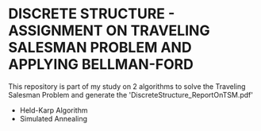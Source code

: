 # DISCRETE STRUCTURE - ASSIGNMENT ON TRAVELING SALESMAN PROBLEM AND APPLYING BELLMAN-FORD

This repository is part of my study on 2 algorithms to solve the Traveling Salesman Problem and generate the 'DiscreteStructure_ReportOnTSM.pdf'
- Held-Karp Algorithm
- Simulated Annealing

